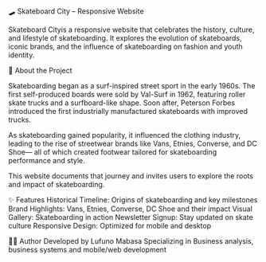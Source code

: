 🛹 Skateboard City – Responsive Website

Skateboard Cityis a responsive website that celebrates the history, culture, and lifestyle of skateboarding. It explores the evolution of skateboards, iconic brands, and the influence of skateboarding on fashion and youth identity.

📖 About the Project

Skateboarding began as a surf-inspired street sport in the early 1960s. The first self-produced boards were sold by Val-Surf in 1962, featuring roller skate trucks and a surfboard-like shape. Soon after, Peterson Forbes introduced the first industrially manufactured skateboards with improved trucks.

As skateboarding gained popularity, it influenced the clothing industry, leading to the rise of streetwear brands like Vans, Etnies, Converse, and DC Shoe— all of which created footwear tailored for skateboarding performance and style.

This website documents that journey and invites users to explore the roots and impact of skateboarding.

✨ Features
Historical Timeline: Origins of skateboarding and key milestones
Brand Highlights: Vans, Etnies, Converse, DC Shoe and their impact
Visual Gallery: Skateboarding in action
Newsletter Signup: Stay updated on skate culture
Responsive Design: Optimized for mobile and desktop


👨‍💻 Author
Developed by Lufuno Mabasa
Specializing in Business analysis, business systems and mobile/web development


